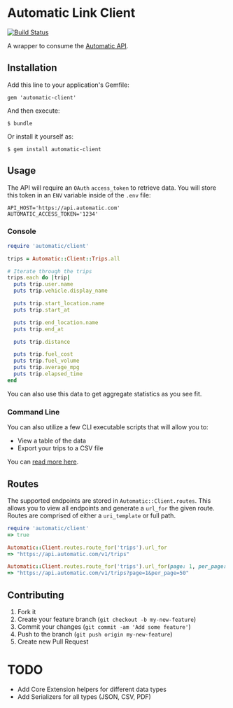 # Automatic Link Client

[![Build Status](https://travis-ci.org/nateklaiber/automatic-client.png)](https://travis-ci.org/nateklaiber/automatic-client)

A wrapper to consume the [Automatic
API](https://www.automatic.com/developer/documentation/). 

## Installation

Add this line to your application's Gemfile:

    gem 'automatic-client'

And then execute:

    $ bundle

Or install it yourself as:

    $ gem install automatic-client

## Usage

The API will require an `OAuth` `access_token` to retrieve data. You
will store this token in an `ENV` variable inside of the `.env` file:

```
API_HOST='https://api.automatic.com'
AUTOMATIC_ACCESS_TOKEN='1234'
```

### Console

```ruby
require 'automatic/client'

trips = Automatic::Client::Trips.all

# Iterate through the trips
trips.each do |trip|
  puts trip.user.name
  puts trip.vehicle.display_name

  puts trip.start_location.name
  puts trip.start_at

  puts trip.end_location.name
  puts trip.end_at

  puts trip.distance

  puts trip.fuel_cost
  puts trip.fuel_volume
  puts trip.average_mpg
  puts trip.elapsed_time
end
```

You can also use this data to get aggregate statistics as you see fit.

### Command Line

You can also utilize a few CLI executable scripts that will allow you
to:

* View a table of the data
* Export your trips to a CSV file

You can [read more
here](https://github.com/nateklaiber/automatic-client/tree/master/bin).

## Routes

The supported endpoints are stored in `Automatic::Client.routes`. This
allows you to view all endpoints and generate a `url_for` the given
route. Routes are comprised of either a `uri_template` or full path.

```ruby
require 'automatic/client'
=> true

Automatic::Client.routes.route_for('trips').url_for
=> "https://api.automatic.com/v1/trips"

Automatic::Client.routes.route_for('trips').url_for(page: 1, per_page: 50)
=> "https://api.automatic.com/v1/trips?page=1&per_page=50"
```

## Contributing

1. Fork it
2. Create your feature branch (`git checkout -b my-new-feature`)
3. Commit your changes (`git commit -am 'Add some feature'`)
4. Push to the branch (`git push origin my-new-feature`)
5. Create new Pull Request

# TODO

* Add Core Extension helpers for different data types
* Add Serializers for all types (JSON, CSV, PDF)
